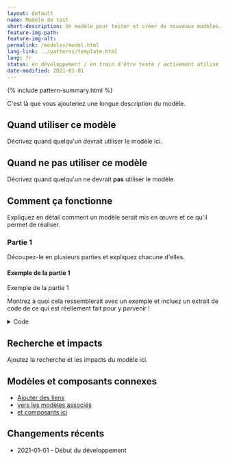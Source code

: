 ```yaml
---
layout: default
name: Modèle de test
short-description: Un modèle pour tester et créer de nouveaux modèles.
feature-img-path: 
feature-img-alt: 
permalink: /modeles/model.html
lang-link: ../patterns/template.html
lang: fr
status: en développement / en train d'être testé / activement utilisé
date-modified: 2021-01-01
---
```


{% include pattern-summary.html %}

C'est là que vous ajouteriez une longue description du modèle.

## Quand utiliser ce modèle

Décrivez quand quelqu'un devrait utiliser le modèle ici.

## Quand ne pas utiliser ce modèle

Décrivez quand quelqu'un ne devrait **pas** utiliser le modèle.

## Comment ça fonctionne

Expliquez en détail comment un modèle serait mis en œuvre et ce qu'il permet de réaliser.

### Partie 1

Découpez-le en plusieurs parties et expliquez chacune d'elles.

<section>
    <h4>Exemple de la partie 1</h4>
    <div class="panel panel-default pattern-demo">
        <div class="panel-body">
            <p class="h2 mrgn-tp-sm">Exemple de la partie 1</p>
            <p>Montrez à quoi cela ressemblerait avec un exemple et incluez un extrait de code de ce qui est réellement fait pour y parvenir !</p>
        </div>
    </div>
    <details>
        <summary>Code</summary>
        <pre><code>&lt;h2>Exemple de la partie 1&lt;/h2>
&lt;p>Montrez à quoi cela ressemblerait avec un exemple et incluez un extrait de code de ce qui est réellement fait pour y parvenir !&lt;/p></code></pre>
    </details>
</section>

## Recherche et impacts

Ajoutez la recherche et les impacts du modèle ici.

## Modèles et composants connexes

* [Ajouter des liens](#link)
* [vers les modèles associés](#lien)
* [et composants ici](#link)

## Changements récents

* 2021-01-01 - Début du développement
